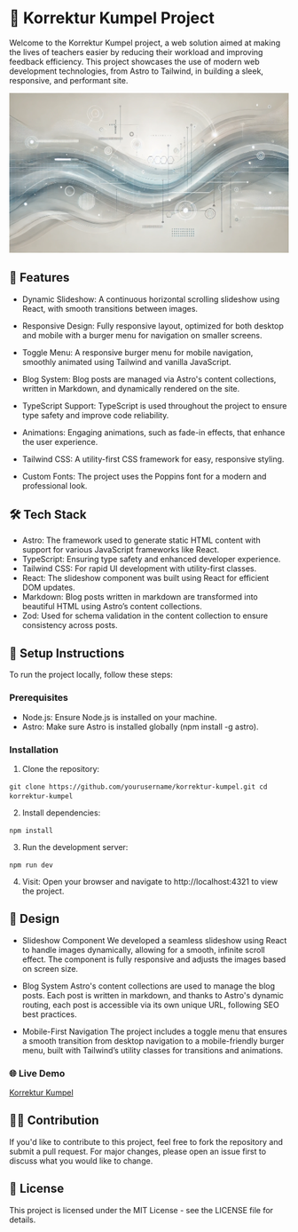  # 🌟 Korrektur Kumpel Project
Welcome to the Korrektur Kumpel project, a web solution aimed at making the lives of teachers easier by reducing their workload and improving feedback efficiency. This project showcases the use of modern web development technologies, from Astro to Tailwind, in building a sleek, responsive, and performant site.

![Korrektur Kumpel Home Image](/public//images//home-image.webp)


 ## 🚀 Features
 - Dynamic Slideshow: A continuous horizontal scrolling slideshow using React, with smooth transitions between images.
- Responsive Design: Fully responsive layout, optimized for both desktop and mobile with a burger menu for navigation on smaller screens.

- Toggle Menu: A responsive burger menu for mobile navigation, smoothly animated using Tailwind and vanilla JavaScript.
- Blog System: Blog posts are managed via Astro's content collections, written in Markdown, and dynamically rendered on the site.
- TypeScript Support: TypeScript is used throughout the project to ensure type safety and improve code reliability.
- Animations: Engaging animations, such as fade-in effects, that enhance the user experience.
- Tailwind CSS: A utility-first CSS framework for easy, responsive styling.
- Custom Fonts: The project uses the Poppins font for a modern and professional look.

## 🛠️ Tech Stack
- Astro: The framework used to generate static HTML content with support for various JavaScript frameworks like React.
- TypeScript: Ensuring type safety and enhanced developer experience.
- Tailwind CSS: For rapid UI development with utility-first classes.
- React: The slideshow component was built using React for efficient DOM updates.
- Markdown: Blog posts written in markdown are transformed into beautiful HTML using Astro’s content collections.
- Zod: Used for schema validation in the content collection to ensure consistency across posts.


## 🚧 Setup Instructions

To run the project locally, follow these steps:

### Prerequisites
- Node.js: Ensure Node.js is installed on your machine.
- Astro: Make sure Astro is installed globally (npm install -g astro).

### Installation
1. Clone the repository:

``git clone https://github.com/yourusername/korrektur-kumpel.git
cd korrektur-kumpel
``

2. Install dependencies:

``
npm install
``

3. Run the development server:

``npm run dev
``

4. Visit: Open your browser and navigate to http://localhost:4321 to view the project.


## 🎨 Design

- Slideshow Component
We developed a seamless slideshow using React to handle images dynamically, allowing for a smooth, infinite scroll effect. The component is fully responsive and adjusts the images based on screen size.

- Blog System
Astro's content collections are used to manage the blog posts. Each post is written in markdown, and thanks to Astro's dynamic routing, each post is accessible via its own unique URL, following SEO best practices.

- Mobile-First Navigation
The project includes a toggle menu that ensures a smooth transition from desktop navigation to a mobile-friendly burger menu, built with Tailwind’s utility classes for transitions and animations.


### 🌐 Live Demo

[Korrektur Kumpel ](https://korrekturkumpel.netlify.app/)



## 🧑‍💻 Contribution
If you'd like to contribute to this project, feel free to fork the repository and submit a pull request. For major changes, please open an issue first to discuss what you would like to change.

## 📄 License
This project is licensed under the MIT License - see the LICENSE file for details.
